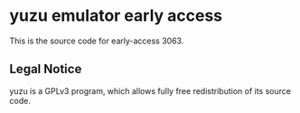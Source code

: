 yuzu emulator early access
=============

This is the source code for early-access 3063.

## Legal Notice

yuzu is a GPLv3 program, which allows fully free redistribution of its source code.